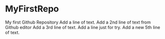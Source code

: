 # MyFirstRepo
My first Github Repository
Add a line of text.
Add a 2nd line of text from Github editor
Add a 3rd line of text.
Add a line just for try.
Add a new 5th line of text.
